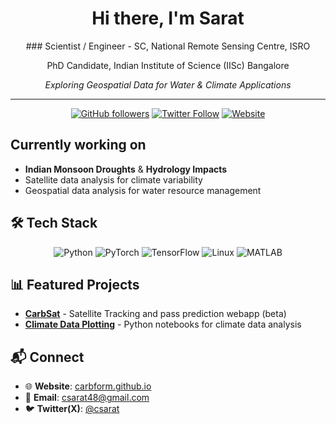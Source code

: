 <div align="center">

# Hi there, I'm Sarat

<!-- This is a single-line comment. -->### Scientist / Engineer - SC, National Remote Sensing Centre, ISRO 
PhD Candidate, Indian Institute of Science (IISc) Bangalore

*Exploring Geospatial Data for Water & Climate Applications*

---

[![GitHub followers](https://img.shields.io/github/followers/carbform?style=flat-square&logo=github)](https://github.com/carbform)
[![Twitter Follow](https://img.shields.io/twitter/follow/csarat?style=flat-square&logo=twitter)](https://twitter.com/csarat)
[![Website](https://img.shields.io/badge/Website-carbform.github.io-blue?style=flat-square&logo=google-chrome)](https://carbform.github.io)

</div>

## Currently working on
- **Indian Monsoon Droughts** & **Hydrology Impacts**
- Satellite data analysis for climate variability
- Geospatial data analysis for water resource management

## 🛠️ Tech Stack

<div align="center">

![Python](https://img.shields.io/badge/Python-3776AB?style=for-the-badge&logo=python&logoColor=white)
![PyTorch](https://img.shields.io/badge/PyTorch-EE4C2C?style=for-the-badge&logo=pytorch&logoColor=white)
![TensorFlow](https://img.shields.io/badge/TensorFlow-FF6F00?style=for-the-badge&logo=tensorflow&logoColor=white)
![Linux](https://img.shields.io/badge/Linux-FCC624?style=for-the-badge&logo=linux&logoColor=black)
![MATLAB](https://img.shields.io/badge/MATLAB-0076A8?style=for-the-badge&logo=mathworks&logoColor=white)

</div>

## 📊 Featured Projects
- **[CarbSat](https://github.com/carbform/carbsat)** - Satellite Tracking and pass prediction webapp (beta)
- **[Climate Data Plotting](https://github.com/carbform/Climate_Data_Plotting)** -  Python notebooks for climate data analysis


## 📬 Connect
- 🌐 **Website**: [carbform.github.io](https://carbform.github.io)
- 📧 **Email**: csarat48@gmail.com
- 🐦 **Twitter(X)**: [@csarat](https://twitter.com/csarat)

